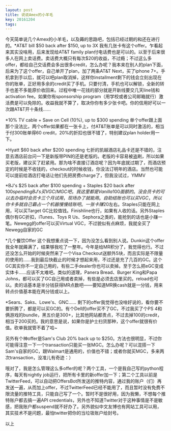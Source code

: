 ```yaml
---
layout: post
title: 说说Amex的小羊毛
key: 20161204
tags:
---
```


今天简单说几个Amex的小羊毛，以及薅的思路吧，包括已经过期的和还在进行的。*AT&T bill $50 back after $150, up to 3X
我有几张卡有这个offer。乍看起来其实没啥用，后来发现给AT&T family plan付电话费也是可以的。以至于后来很多人在网上卖话费。卖话费大概只有每次$20的收益，不过瘾；不过这么多offer，都给自己交话费会多出很多credit，怎么办呢？我本来在别人的plan下面，后来为了这个offer，自己单开了plan，加了两条AT&T Next，买了iphone 7+。手机拿到手以后，就可以吧plan取消掉，这样你installment剩下的钱会立刻出现在你的账单，正好用多余的credit买了手机。只要付清，手机也可以解锁，全新的转手也差不多能原价收回来。过程中唯一花钱的部分就是开新线要交几天line钱和activation fee。如果你有sponsorship program（用学校或者公司邮箱就行）激活费是可以免除的。收益我就不算了，取决你你有多少张卡吧。你的信用好可以一次跟AT&T开十条线……

*10% TV cable + Save on Cell (10%), up to $300 spending
单个offer跟上面那个没法比，两个offer如果都在一张卡上，付AT&T账单是可以同时激活的，相当于付300账单得60 credit，20%的折扣也很不错了，特别建议plan holder用一下。

*Hyatt $60 back after $200 spending
七折的凯越酒店礼品卡还是不错的，注意去酒店前台问一下是新版带PIN的还是老版的。老版的卡容易被盗刷，所以如果买老版，建议买了赶紧用。那为啥不直接订酒店呢？因为年底就过期了，而酒店预定的时候是不收钱的，checkout的时候收钱，你没法订明年的酒店。当然也可能可以提前给酒店打电话让他们先把房费charge了，但我没试过，YMMV

*BJ's $25 back after $100 spending + Staples $20 back after $100 spending
BJ's买VGC/MGC吧，我这里都是Vanilla 100面额的。没会员卡的可以去办临时会员卡三个月试用，现场办了就能用。自助结账也可以买VGC，所以你卡多就自己霸占一个机器慢慢结账吧。一张卡赚$20左右。Staples只能在网上用，可以买Target GC比较值钱。Finishline也行，如果有人收的话。另外Staples偶尔有GC折扣，iTunes、Toys R Us、Sephora之类的，能抢到的话也是小赚一笔。Newegg的offer可以买Virtual VGC，不过貌似有点麻烦，我就全买了Newegg自家的GC

*几个餐饮Offer
这个我想重点说一下，因为没怎么看到别人说。Dunkin这个offer我全年就薅满了，结果够我吃了一整年。今年是给MR积分了，我觉得也行。不过还没怎么开始的时候突然来了一个Visa Checkout送额外5块，而且实际是不限量的使用的……我到最后快截止的时候才想起来用，不过还是充了几百的GC。这个GC其实你不一定自己用的，有些二手dealer你也可以卖掉。至于怎么把eGC变成实体卡……应该不太难吧。类似的道理，Panera Bread、Burger King和Papa Johns，都可以买了GC自己用或者卖掉，有些是必须去店里买的。reload也可以。卖的话基本是半分钱获得MR点数吧——要知道MR换cash就是一分钱，用来转点价值基本能在两分钱或以上。

*Sears、Saks、Lowe's、GNC……
剩下的offer我觉得也没啥好说的，看你要不要折腾了，都是可以买GC的。有个Dell的offer买不了GC，不过我买了个PS 4和俩游戏的bundle，黑五价是300+，比其他网站都贵点，不过去掉100的credit，相当于200买的。我的意思是说，如果你是护士扫货那种，这个offer就很有价值。砍单我就管不着了哈~

另外有个神offer是Sam's Club 20% back up to $250。方法也很明显，不过你可能得注意一下一个transaction只能买一张MGC。怎么办呢？可以混搭一下Sam's自家的GC，跟Walmart是通用的，价值也不错；或者你就买MGC，多来两次transaction，没准儿有奇迹：）

哦对了，我是怎么管理这么多offer的呢？两个工具，一个是我自己写的python程序，每天有nightly job运行，把所有卡里的新offer加一下；第二个工具以前是TwitterFeed，可以自动把OffersBot所发送的推特内容，通过我的账户（们）再发送一遍，从而加上offer，不过TwitterFeed已经不能用了，而且暂时没有免费不限流量的推特工具，只能自己写了一个。暂时不是很好用，因为我懒，不想每个推特账户都去搞一遍API credentials，另外也不知道Twitter对于这种事情是不是敏感，把我账户都suspend就不好办了。另外貌似中文友博也有网站工具可以用，其实技术不是问题，最怕twitter把你的当垃圾账户给封号。

以上

 

 

 